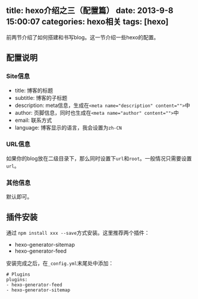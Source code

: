 title: hexo介绍之三（配置篇）
date: 2013-9-8 15:00:07
categories: hexo相关
tags: [hexo]
---

前两节介绍了如何搭建和书写blog。这一节介绍一些hexo的配置。<!--more-->

## 配置说明 ##
### Site信息 ###
- title: 博客的标题
- subtitle: 博客的子标题
- description: meta信息，生成在`<meta name="description" content="">`中
- author: 页脚信息，同时也生成在`<meta name="author" content="">`中
- email: 联系方式
- language: 博客显示的语言，我会设置为`zh-CN`

### URL信息 ###
如果你的blog放在二级目录下，那么同时设置下`url`和`root`。一般情况只需要设置`url`。

### 其他信息 ###
默认即可。

## 插件安装 ##
通过 `npm install xxx --save`方式安装。这里推荐两个插件：

- hexo-generator-sitemap
- hexo-generator-feed

安装完成之后，在`_config.yml`末尾处中添加：

```
# Plugins
plugins:
- hexo-generator-feed
- hexo-generator-sitemap
```
